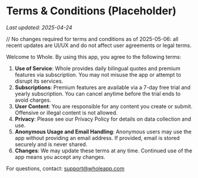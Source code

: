 # Terms & Conditions (Placeholder)

_Last updated: 2025-04-24_

// No changes required for terms and conditions as of 2025-05-06: all recent updates are UI/UX and do not affect user agreements or legal terms.

Welcome to Whole. By using this app, you agree to the following terms:

1. **Use of Service**: Whole provides daily bilingual quotes and premium features via subscription. You may not misuse the app or attempt to disrupt its services.
2. **Subscriptions**: Premium features are available via a 7-day free trial and yearly subscription. You can cancel anytime before the trial ends to avoid charges.
3. **User Content**: You are responsible for any content you create or submit. Offensive or illegal content is not allowed.
4. **Privacy**: Please see our Privacy Policy for details on data collection and use.
5. **Anonymous Usage and Email Handling**: Anonymous users may use the app without providing an email address. If provided, email is stored securely and is never shared.
6. **Changes**: We may update these terms at any time. Continued use of the app means you accept any changes.

For questions, contact: support@wholeapp.com
